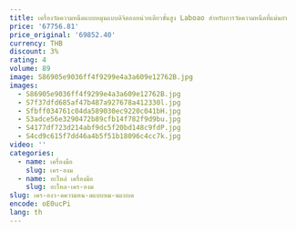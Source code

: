 ```yaml
---
title: เครื่องวัดความหนืดแบบหมุนแบบดิจิตอลหน่วยเดียวขั้นสูง Laboao สําหรับการวัดความหนืดที่แม่นยํา
price: '67756.81'
price_original: '69852.40'
currency: THB
discount: 3%
rating: 4
volume: 89
image: S86905e9036ff4f9299e4a3a609e12762B.jpg
images:
  - S86905e9036ff4f9299e4a3a609e12762B.jpg
  - S7f37dfd685af47b487a927678a412330l.jpg
  - Sfbff034761c04da589030ec9220c041bH.jpg
  - S3adce56e3290472b89cfb14f782f9d9bu.jpg
  - S4177df723d214abf9dc5f20bd148c9fdP.jpg
  - S4cd9c615f7dd46a4b5f51b18096c4cc7k.jpg
video: ''
categories:
  - name: เครื่องมือ
    slug: เคร-องม
  - name: อะไหล่ เครื่องมือ
    slug: อะไหล-เคร-องม
slug: เคร-องว-ดความหน-ดแบบหม-นแบบด
encode: oE0ucPi
lang: th
---
```

  